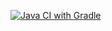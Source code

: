 [![Java CI with Gradle](https://github.com/GregPoslov/AutoTestNetology-4/actions/workflows/gradle.yml/badge.svg?branch=main)](https://github.com/GregPoslov/AutoTestNetology-4/actions/workflows/gradle.yml)
